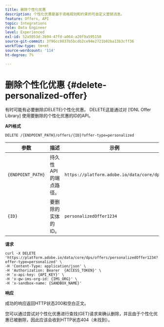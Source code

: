 ```yaml
---
title: 删除个性化优惠
description: 个性化优惠是基于资格规则和约束的可自定义营销消息。
feature: Offers, API
topic: Integrations
role: Data Engineer
level: Experienced
exl-id: 52a5053d-3b94-47fd-a064-a20f9a595150
source-git-commit: 3f96cc0037b5bcdb2ce94e2721b02ba13b3cff36
workflow-type: tm+mt
source-wordcount: '114'
ht-degree: 7%

---
```


# 删除个性化优惠 {#delete-personalized-offer}

有时可能有必要删除(DELETE)个性化优惠。 DELETE这是通过对 [!DNL Offer Library] 使用要删除的个性化优惠的ID的API。

**API格式**

```http
DELETE /{ENDPOINT_PATH}/offers/{ID}?offer-type=personalized
```

| 参数 | 描述 | 示例 |
| --------- | ----------- | ------- |
| `{ENDPOINT_PATH}` | 持久性API的端点路径。 | `https://platform.adobe.io/data/core/dps/` |
| `{ID}` | 要删除的实体的ID。 | `personalizedOffer1234` |

**请求**

```shell
curl -X DELETE 'https://platform.adobe.io/data/core/dps/offers/personalizedOffer1234?offer-type=personalized' \
-H 'Content-Type: application/json' \
-H 'Authorization: Bearer  {ACCESS_TOKEN}' \
-H 'x-api-key: {API_KEY}' \
-H 'x-gw-ims-org-id: {IMS_ORG}' \
-H 'x-sandbox-name: {SANDBOX_NAME}'
```

**响应**

成功的响应返回HTTP状态200和空白正文。

您可以通过尝试对个性化优惠进行查找(GET)请求来确认删除，并且由于个性化优惠已被删除，因此应该会收到HTTP状态404（未找到）。
